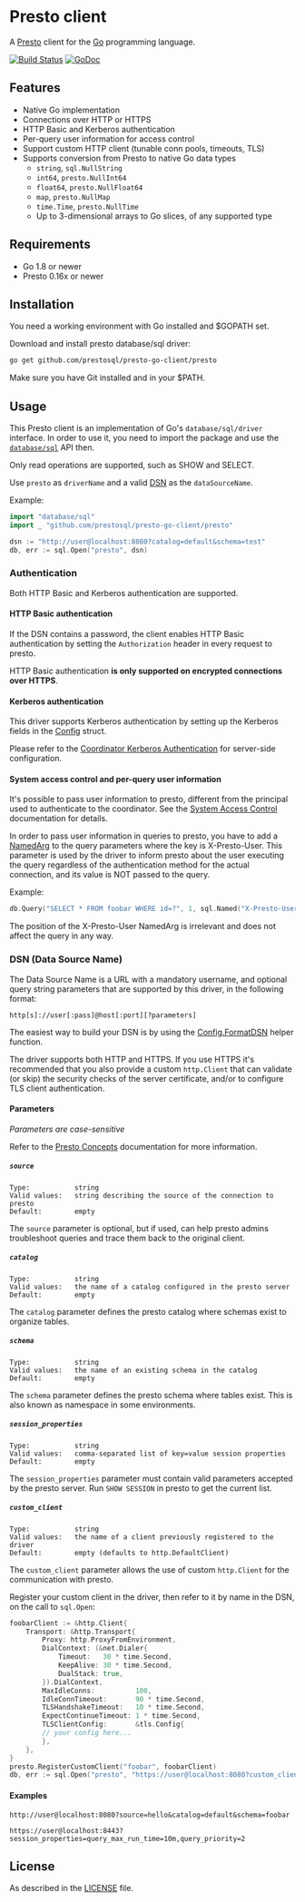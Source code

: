 # Presto client

A [Presto](https://prestosql.io) client for the [Go](https://golang.org) programming language.

[![Build Status](https://travis-ci.com/prestosql/presto-go-client.svg)](http://travis-ci.com/prestosql/presto-go-client)
[![GoDoc](https://godoc.org/github.com/prestosql/presto-go-client?status.svg)](https://godoc.org/github.com/prestosql/presto-go-client)

## Features

* Native Go implementation
* Connections over HTTP or HTTPS
* HTTP Basic and Kerberos authentication
* Per-query user information for access control
* Support custom HTTP client (tunable conn pools, timeouts, TLS)
* Supports conversion from Presto to native Go data types
  * `string`, `sql.NullString`
  * `int64`, `presto.NullInt64`
  * `float64`, `presto.NullFloat64`
  * `map`, `presto.NullMap`
  * `time.Time`, `presto.NullTime`
  * Up to 3-dimensional arrays to Go slices, of any supported type

## Requirements

* Go 1.8 or newer
* Presto 0.16x or newer

## Installation

You need a working environment with Go installed and $GOPATH set.

Download and install presto database/sql driver:

```bash
go get github.com/prestosql/presto-go-client/presto
```

Make sure you have Git installed and in your $PATH.

## Usage

This Presto client is an implementation of Go's `database/sql/driver` interface. In order to use it, you need to import the package and use the  [`database/sql`](https://golang.org/pkg/database/sql/) API then.

Only read operations are supported, such as SHOW and SELECT.

Use `presto` as `driverName` and a valid [DSN](#dsn-data-source-name) as the `dataSourceName`.

Example:

```go
import "database/sql"
import _ "github.com/prestosql/presto-go-client/presto"

dsn := "http://user@localhost:8080?catalog=default&schema=test"
db, err := sql.Open("presto", dsn)
```

### Authentication

Both HTTP Basic and Kerberos authentication are supported.

#### HTTP Basic authentication

If the DSN contains a password, the client enables HTTP Basic authentication by setting the `Authorization` header in every request to presto.

HTTP Basic authentication **is only supported on encrypted connections over HTTPS**.

#### Kerberos authentication

This driver supports Kerberos authentication by setting up the Kerberos fields in the [Config](https://godoc.org/github.com/prestosql/presto-go-client/presto#Config) struct.

Please refer to the [Coordinator Kerberos Authentication](https://prestosql.io/docs/current/security/server.html) for server-side configuration.

#### System access control and per-query user information

It's possible to pass user information to presto, different from the principal used to authenticate to the coordinator. See the [System Access Control](https://prestosql.io/docs/current/develop/system-access-control.html) documentation for details.

In order to pass user information in queries to presto, you have to add a [NamedArg](https://godoc.org/database/sql#NamedArg) to the query parameters where the key is X-Presto-User. This parameter is used by the driver to inform presto about the user executing the query regardless of the authentication method for the actual connection, and its value is NOT passed to the query.

Example:

```go
db.Query("SELECT * FROM foobar WHERE id=?", 1, sql.Named("X-Presto-User", string("Alice")))
```

The position of the X-Presto-User NamedArg is irrelevant and does not affect the query in any way.

### DSN (Data Source Name)

The Data Source Name is a URL with a mandatory username, and optional query string parameters that are supported by this driver, in the following format:

```
http[s]://user[:pass]@host[:port][?parameters]
```

The easiest way to build your DSN is by using the [Config.FormatDSN](https://godoc.org/github.com/prestosql/presto-go-client/presto#Config.FormatDSN) helper function.

The driver supports both HTTP and HTTPS. If you use HTTPS it's recommended that you also provide a custom `http.Client` that can validate (or skip) the security checks of the server certificate, and/or to configure TLS client authentication.

#### Parameters

*Parameters are case-sensitive*

Refer to the [Presto Concepts](https://prestosql.io/docs/current/overview/concepts.html) documentation for more information.

##### `source`

```
Type:           string
Valid values:   string describing the source of the connection to presto
Default:        empty
```

The `source` parameter is optional, but if used, can help presto admins troubleshoot queries and trace them back to the original client.

##### `catalog`

```
Type:           string
Valid values:   the name of a catalog configured in the presto server
Default:        empty
```

The `catalog` parameter defines the presto catalog where schemas exist to organize tables.

##### `schema`

```
Type:           string
Valid values:   the name of an existing schema in the catalog
Default:        empty
```

The `schema` parameter defines the presto schema where tables exist. This is also known as namespace in some environments.

##### `session_properties`

```
Type:           string
Valid values:   comma-separated list of key=value session properties
Default:        empty
```

The `session_properties` parameter must contain valid parameters accepted by the presto server. Run `SHOW SESSION` in presto to get the current list.

##### `custom_client`

```
Type:           string
Valid values:   the name of a client previously registered to the driver
Default:        empty (defaults to http.DefaultClient)
```

The `custom_client` parameter allows the use of custom `http.Client` for the communication with presto.

Register your custom client in the driver, then refer to it by name in the DSN, on the call to `sql.Open`:

```go
foobarClient := &http.Client{
    Transport: &http.Transport{
        Proxy: http.ProxyFromEnvironment,
        DialContext: (&net.Dialer{
            Timeout:   30 * time.Second,
            KeepAlive: 30 * time.Second,
            DualStack: true,
        }).DialContext,
        MaxIdleConns:          100,
        IdleConnTimeout:       90 * time.Second,
        TLSHandshakeTimeout:   10 * time.Second,
        ExpectContinueTimeout: 1 * time.Second,
        TLSClientConfig:       &tls.Config{
        // your config here...
        },
    },
}
presto.RegisterCustomClient("foobar", foobarClient)
db, err := sql.Open("presto", "https://user@localhost:8080?custom_client=foobar")
```

#### Examples

```
http://user@localhost:8080?source=hello&catalog=default&schema=foobar
```

```
https://user@localhost:8443?session_properties=query_max_run_time=10m,query_priority=2
```

## License

As described in the [LICENSE](./LICENSE) file.
